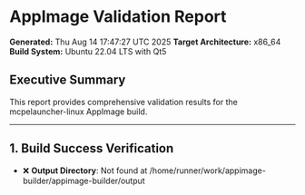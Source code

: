 # AppImage Validation Report

**Generated:** Thu Aug 14 17:47:27 UTC 2025
**Target Architecture:** x86_64
**Build System:** Ubuntu 22.04 LTS with Qt5

## Executive Summary

This report provides comprehensive validation results for the mcpelauncher-linux AppImage build.

---

## 1. Build Success Verification

- ❌ **Output Directory**: Not found at /home/runner/work/appimage-builder/appimage-builder/output
